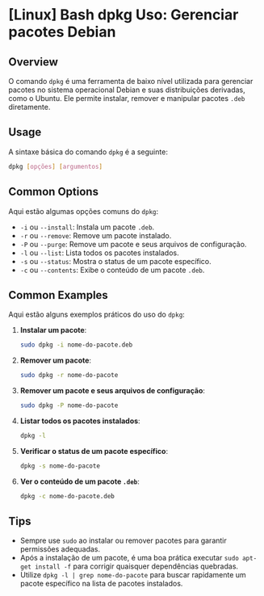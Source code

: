# [Linux] Bash dpkg Uso: Gerenciar pacotes Debian

## Overview
O comando `dpkg` é uma ferramenta de baixo nível utilizada para gerenciar pacotes no sistema operacional Debian e suas distribuições derivadas, como o Ubuntu. Ele permite instalar, remover e manipular pacotes `.deb` diretamente.

## Usage
A sintaxe básica do comando `dpkg` é a seguinte:

```bash
dpkg [opções] [argumentos]
```

## Common Options
Aqui estão algumas opções comuns do `dpkg`:

- `-i` ou `--install`: Instala um pacote `.deb`.
- `-r` ou `--remove`: Remove um pacote instalado.
- `-P` ou `--purge`: Remove um pacote e seus arquivos de configuração.
- `-l` ou `--list`: Lista todos os pacotes instalados.
- `-s` ou `--status`: Mostra o status de um pacote específico.
- `-c` ou `--contents`: Exibe o conteúdo de um pacote `.deb`.

## Common Examples
Aqui estão alguns exemplos práticos do uso do `dpkg`:

1. **Instalar um pacote**:
   ```bash
   sudo dpkg -i nome-do-pacote.deb
   ```

2. **Remover um pacote**:
   ```bash
   sudo dpkg -r nome-do-pacote
   ```

3. **Remover um pacote e seus arquivos de configuração**:
   ```bash
   sudo dpkg -P nome-do-pacote
   ```

4. **Listar todos os pacotes instalados**:
   ```bash
   dpkg -l
   ```

5. **Verificar o status de um pacote específico**:
   ```bash
   dpkg -s nome-do-pacote
   ```

6. **Ver o conteúdo de um pacote `.deb`**:
   ```bash
   dpkg -c nome-do-pacote.deb
   ```

## Tips
- Sempre use `sudo` ao instalar ou remover pacotes para garantir permissões adequadas.
- Após a instalação de um pacote, é uma boa prática executar `sudo apt-get install -f` para corrigir quaisquer dependências quebradas.
- Utilize `dpkg -l | grep nome-do-pacote` para buscar rapidamente um pacote específico na lista de pacotes instalados.